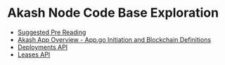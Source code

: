 # Akash Node Code Base Exploration

* [Suggested Pre Reading](./suggested-pre-reading.md)
* [Akash App Overview - App.go Initiation and Blockchain Definitions](./akashapp/akash-app-overview.md)
* [Deployments API](./deployments/deployments-api-overview.md)
* [Leases API](./leases/lease-tendermint-rpc-endpoint-overview.md)
